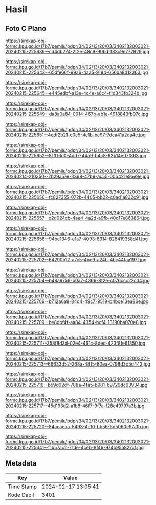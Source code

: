 # Hasil

## Foto C Plano

https://sirekap-obj-formc.kpu.go.id/17b7/pemilu/pdpr/34/02/13/20/03/3402132003021-20240215-225639--cd4db274-2f2e-48c9-90bd-f83c9e777929.jpg

https://sirekap-obj-formc.kpu.go.id/17b7/pemilu/pdpr/34/02/13/20/03/3402132003021-20240215-225643--65dfe66f-99a6-4aa5-9184-656da8d12363.jpg

https://sirekap-obj-formc.kpu.go.id/17b7/pemilu/pdpr/34/02/13/20/03/3402132003021-20240215-225645--e445edbf-a13e-4c4e-a6c4-f1d343fb324b.jpg

https://sirekap-obj-formc.kpu.go.id/17b7/pemilu/pdpr/34/02/13/20/03/3402132003021-20240215-225649--da8a0a84-0014-467b-ab1e-4918843fb07c.jpg

https://sirekap-obj-formc.kpu.go.id/17b7/pemilu/pdpr/34/02/13/20/03/3402132003021-20240215-225651--4edf2b21-c0c5-4e1b-bc97-7dca41a2da4e.jpg

https://sirekap-obj-formc.kpu.go.id/17b7/pemilu/pdpr/34/02/13/20/03/3402132003021-20240215-225652--81ff16d0-4dd7-44a9-b4c8-63b14e07f863.jpg

https://sirekap-obj-formc.kpu.go.id/17b7/pemilu/pdpr/34/02/13/20/03/3402132003021-20240214-210350--7b29a57e-3368-47b9-ac55-00b421e9ae9e.jpg

https://sirekap-obj-formc.kpu.go.id/17b7/pemilu/pdpr/34/02/13/20/03/3402132003021-20240215-225656--fc827355-072b-4405-bb22-c0ad1a832c91.jpg

https://sirekap-obj-formc.kpu.go.id/17b7/pemilu/pdpr/34/02/13/20/03/3402132003021-20240215-225657--c2d024cb-4ae4-4a2d-a9fb-40d17e863864.jpg

https://sirekap-obj-formc.kpu.go.id/17b7/pemilu/pdpr/34/02/13/20/03/3402132003021-20240215-225658--94be1346-e1a7-4093-8314-828419358d4f.jpg

https://sirekap-obj-formc.kpu.go.id/17b7/pemilu/pdpr/34/02/13/20/03/3402132003021-20240215-225702--64290b12-a7c5-4bc9-a24b-4bc44faa197f.jpg

https://sirekap-obj-formc.kpu.go.id/17b7/pemilu/pdpr/34/02/13/20/03/3402132003021-20240215-225704--b48a9759-b0a7-4366-8f2e-c076ccc22cd4.jpg

https://sirekap-obj-formc.kpu.go.id/17b7/pemilu/pdpr/34/02/13/20/03/3402132003021-20240215-225706--b712a6a8-84d4-49c7-9519-b4bce13ea86e.jpg

https://sirekap-obj-formc.kpu.go.id/17b7/pemilu/pdpr/34/02/13/20/03/3402132003021-20240215-225709--be8dbf4f-aa84-4354-bcf4-13190ba070e8.jpg

https://sirekap-obj-formc.kpu.go.id/17b7/pemilu/pdpr/34/02/13/20/03/3402132003021-20240215-225711--358f8d3d-02e4-461c-8ded-423f8fe61350.jpg

https://sirekap-obj-formc.kpu.go.id/17b7/pemilu/pdpr/34/02/13/20/03/3402132003021-20240215-225713--66633d52-268a-4815-80ea-0798d3d5d442.jpg

https://sirekap-obj-formc.kpu.go.id/17b7/pemilu/pdpr/34/02/13/20/03/3402132003021-20240215-225716--b59d02df-788a-4fa5-b981-69729dc93934.jpg

https://sirekap-obj-formc.kpu.go.id/17b7/pemilu/pdpr/34/02/13/20/03/3402132003021-20240215-225717--45d193d2-a1b8-46f7-9f7a-f28c49797a3b.jpg

https://sirekap-obj-formc.kpu.go.id/17b7/pemilu/pdpr/34/02/13/20/03/3402132003021-20240215-225720--84acaeaa-5493-4c10-bb56-5d5060e97a1b.jpg

https://sirekap-obj-formc.kpu.go.id/17b7/pemilu/pdpr/34/02/13/20/03/3402132003021-20240215-225641--f1b57ac2-71de-4ceb-8f46-974b95a827cf.jpg


## Metadata

| Key        | Value               |
| ---------- | ------------------- |
| Time Stamp | 2024-02-17 13:05:41 |
| Kode Dapil | 3401                |



